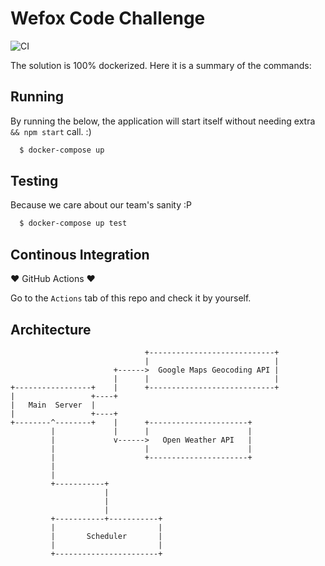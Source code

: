 # Wefox Code Challenge

![CI](https://github.com/raphaklaus/wefox/workflows/Node.js%20CI/badge.svg?event=push)

The solution is 100% dockerized. Here it is a summary of the commands:

## Running

By running the below, the application will start itself without needing extra `&& npm start` call. :)

```bash
  $ docker-compose up
```

## Testing

Because we care about our team's sanity :P

```bash
  $ docker-compose up test
```

## Continous Integration

❤️ GitHub Actions ❤️

Go to the `Actions` tab of this repo and check it by yourself.

## Architecture

```
                              +----------------------------+
                              |                            |
                       +------>  Google Maps Geocoding API |
                       |      |                            |
+-----------------+    |      +----------------------------+
|                 +----+
|   Main  Server  |
|                 +----+
+--------^--------+    |      +----------------------+
         |             |      |                      |
         |             v------>   Open Weather API   |
         |                    |                      |
         |                    +----------------------+
         |
         |
         +-----------+
                     |
                     |
                     |
         +-----------+-----------+
         |                       |
         |       Scheduler       |
         |                       |
         +-----------------------+

```
